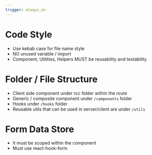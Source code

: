 ```yaml
---
trigger: always_on
---
```


# Code Style
- Use kebab case for file name style
- NO unused variable / import
- Component, Utilities, Helpers MUST be reusability and testability

# Folder / File Structure
- Client side component under rcc folder within the route
- Generic / composite component under `/components` folder
- Hooks under `/hooks` folder
- Reusable utils that can be used in server/client are under `/utils`

# Form Data Store
- It must be scoped within the component
- Must use react-hook-form